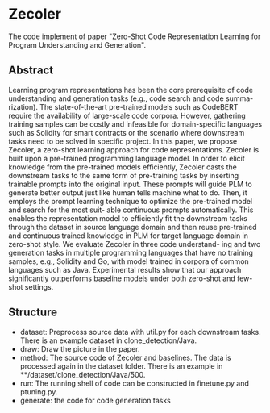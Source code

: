 # Zecoler

The code implement of paper "Zero-Shot Code Representation Learning for Program Understanding and Generation".


## Abstract

Learning program representations has been the core prerequisite of
code understanding and generation tasks (e.g., code search and code summa-
rization). The state-of-the-art pre-trained models such as CodeBERT require the
availability of large-scale code corpora. However, gathering training samples can
be costly and infeasible for domain-specific languages such as Solidity for smart
contracts or the scenario where downstream tasks need to be solved in specific
project. In this paper, we propose Zecoler, a zero-shot learning approach for code
representations. Zecoler is built upon a pre-trained programming language model.
In order to elicit knowledge from the pre-trained models efficiently, Zecoler casts
the downstream tasks to the same form of pre-training tasks by inserting trainable
prompts into the original input. These prompts will guide PLM to generate better
output just like human tells machine what to do. Then, it employs the prompt
learning technique to optimize the pre-trained model and search for the most suit-
able continuous prompts automatically. This enables the representation model to
efficiently fit the downstream tasks through the dataset in source language domain
and then reuse pre-trained and continuous trained knowledge in PLM for target
language domain in zero-shot style. We evaluate Zecoler in three code understand-
ing and two generation tasks in multiple programming languages that have no
training samples, e.g., Solidity and Go, with model trained in corpora of common
languages such as Java. Experimental results show that our approach significantly
outperforms baseline models under both zero-shot and few-shot settings.

## Structure

* dataset: Preprocess source data with util.py for each downstream tasks. There is an example dataset in 
  clone_detection/Java.
* draw: Draw the picture in the paper.
* method: The source code of Zecoler and baselines. The data is processed again in the dataset folder. There 
  is an example in **/dataset/clone_detection/Java/500.
* run: The running shell of code can be constructed in finetune.py and ptuning.py.
* generate: the code for code generation tasks
